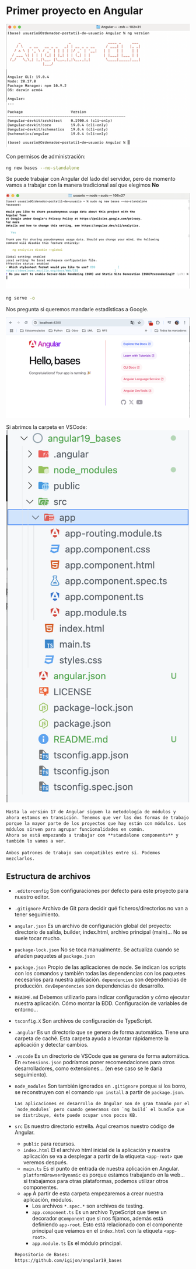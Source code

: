 # Primer proyecto en Angular

![alt text](image-1.png)

Con permisos de administración:

```bash
ng new bases --no-standalone
```
Se puede trabajar con Angular del lado del servidor, pero de momento vamos a trabajar con la manera tradicional así que elegimos **No**

![alt text](image-2.png)

```bash
ng serve -o
```
Nos pregunta si queremos mandarle estadísticas a Google.

![alt text](image-3.png)

Si abrimos la carpeta en VSCode: 
![alt text](image-4.png)

```{note}
Hasta la versión 17 de Angular siguen la metodología de módulos y ahora estamos en transición. Tenemos que ver las dos formas de trabajo porque la mayor parte de los proyectos que hay están con módulos. Los módulos sirven para agrupar funcionalidades en común.
Ahora se está empezando a trabajar con **standalone components** y también lo vamos a ver.

Ambos patrones de trabajo son compatibles entre sí. Podemos mezclarlos.
```
## Estructura  de archivos

- `.editorconfig` Son configuraciones por defecto para este proyecto para nuestro editor. 
- `.gitignore` Archivo de Git para decidir qué ficheros/directorios no van a tener seguimiento.
- `angular.json` Es un archivo de configuración global del proyecto: directorio de salida, builder, index.html, archivo principal (main)... No se suele tocar mucho.
- `package-lock.json` No se toca manualmente. Se actualiza cuando se añaden paquetes al `package.json`
- `package.json` Propio de las aplicaciones de node. Se indican los scripts con los comandos y también todas las dependencias con los paquetes necesarios para nuestra aplicación. `dependencies` son dependencias de producción. `devDependencies` son dependencias de desarrollo.
- `README.md` Debemos utilizarlo para indicar configuración y cómo ejecutar nuestra aplicación. Cómo montar la BDD. Configuración de variables de entorno...
- `tsconfig.X` Son archivos de configuración de TypeScript.
- `.angular` Es un directorio que se genera de forma automática. Tiene una carpeta de caché. Esta carpeta ayuda a levantar rápidamente la aplicación y detectar cambios.
- `.vscode` Es un directorio de VSCode que se genera de forma automática. En `extensions.json` podríamos poner recomendaciones para otros desarrolladores, como extensiones... (en ese caso se le daría seguimiento).
- `node_modules` Son también ignorados en `.gitignore` porque si los borro, se reconstruyen con el comando `npm install` a partir de `package.json`. 
  ```{warning}
  Las aplicaciones en desarrollo de Angular son de gran tamaño por el `node_modules` pero cuando generamos con `ng build` el bundle que se distribuye, éste puede ocupar unos pocos KB.
  ```
- `src` Es nuestro directorio estrella. Aquí creamos nuestro código de Angular.
  - `public` para recursos.
  - `index.html` El el archivo html inicial de la aplicación y nuestra aplicación se va a desplegar a partir de la etiqueta `<app-root>` que veremos después.
  - `main.ts` Es el punto de entrada de nuestra aplicación en Angular. `platformBrowserDynamic` es porque estamos trabajando en la web... si trabajamos para otras plataformas, podemos utilizar otros componentes.
  - `app` A partir de esta carpeta empezaremos a crear nuestra aplicación, módulos. 
    - Los archivos `*.spec.*` son archivos de testing.
    - `app.component.ts` Es un archivo TypeScript que tiene un decorador `@Component` que si nos fijamos, además está definiendo `app-root`. Esto está relacionado con el componente principal que veíamos en el `index.html` con la etiqueta `<app-root>`.
    - `app.module.ts` Es el módulo principal. 
  

  ```{warning}
  Repositorio de Bases:
  https://github.com/igijon/angular19_bases
  ```
